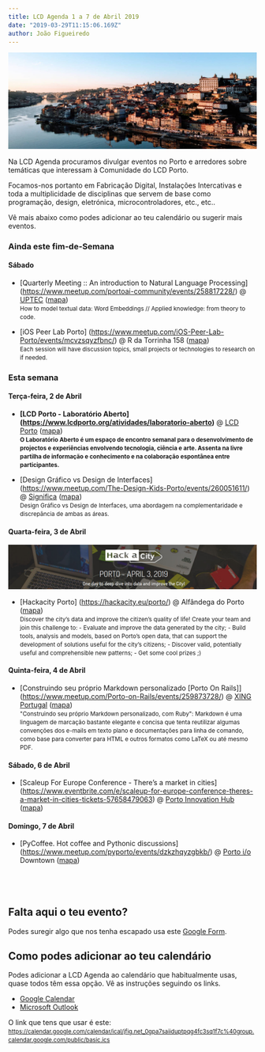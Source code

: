 ```yaml
---
title: LCD Agenda 1 a 7 de Abril 2019
date: "2019-03-29T11:15:06.169Z"
author: João Figueiredo
---
```


<img src="PortoC!.jpg" /><br />


Na LCD Agenda procuramos divulgar eventos no Porto e arredores sobre temáticas que interessam à Comunidade do LCD Porto.

Focamos-nos portanto em Fabricação Digital, Instalações Intercativas e toda a multiplicidade de disciplinas que servem de base como programação, design, eletrónica, microcontroladores, etc., etc..

Vê mais abaixo como podes adicionar ao teu calendário ou sugerir mais eventos.



### Ainda este fim-de-Semana


#### Sábado

* [Quarterly Meeting :: An introduction to Natural Language Processing]
(https://www.meetup.com/portoai-community/events/258817228/)
@ [UPTEC](http://www.uptec.up.pt/)
([mapa](https://goo.gl/maps/r4diU9UZgzT2))
<br /><small>
How to model textual data: Word Embeddings // Applied knowledge: from theory to code.
</small>

* [iOS Peer Lab Porto]
(https://www.meetup.com/iOS-Peer-Lab-Porto/events/mcvzsqyzfbnc/)
@ R da Torrinha 158
([mapa](https://goo.gl/maps/xuhdrxzhtjE2))
<br /><small>
Each session will have discussion topics, small projects or technologies to research on if needed.
</small>


### Esta semana

#### Terça-feira, 2 de Abril

* **[LCD Porto - Laboratório Aberto]
(https://www.lcdporto.org/atividades/laboratorio-aberto)**
@ [LCD Porto](https://lcdporto.org/)
([mapa](https://goo.gl/maps/A65zj4ZXTrp))
<br /><small>
**O Laboratório Aberto é um espaço de encontro semanal para o desenvolvimento de projectos e experiências envolvendo tecnologia, ciência e arte. Assenta na livre partilha de informação e conhecimento e na colaboração espontânea entre participantes.**
</small>

* [Design Gráfico vs Design de Interfaces]
(https://www.meetup.com/The-Design-Kids-Porto/events/260051611/)
@ [Significa](https://significa.pt/)
([mapa](https://goo.gl/maps/NnnsjxTjyQ62))
<br /><small>
Design Gráfico vs Design de Interfaces, uma abordagem na complementaridade e discrepância de ambas as áreas.
</small>


#### Quarta-feira, 3 de Abril

<img src="hackACity.jpg" />

* [Hackacity Porto]
(https://hackacity.eu/porto/)
@ Alfândega do Porto
([mapa](https://goo.gl/maps/25TX9JpyuEx))
<br /><small>
Discover the city’s data and improve the citizen’s quality of life! Create your team and join this challenge to: - Evaluate and improve the data generated by the city; - Build tools, analysis and models, based on Porto’s open data, that can support the development of solutions useful for the city’s citizens; - Discover valid, potentially useful and comprehensible new patterns; - Get some cool prizes ;)
</small>


#### Quinta-feira, 4 de Abril

* [Construindo seu próprio Markdown personalizado [Porto On Rails]]
(https://www.meetup.com/Porto-on-Rails/events/259873728/)
@ [XING Portugal](https://corporate.xing.com/en/)
([mapa](https://goo.gl/maps/ZfQi1Jr3Ecp))
<br /><small>
"Construindo seu próprio Markdown personalizado, com Ruby": Markdown é uma linguagem de marcação bastante elegante e concisa que tenta reutilizar algumas convenções dos e-mails em texto plano e documentações para linha de comando, como base para converter para HTML e outros formatos como LaTeX ou até mesmo PDF.
</small>


#### Sábado, 6 de Abril

* [Scaleup For Europe Conference - There’s a market in cities]
(https://www.eventbrite.com/e/scaleup-for-europe-conference-theres-a-market-in-cities-tickets-57658479063)
@ [Porto Innovation Hub](https://portoinnovationhub.pt/)
([mapa](https://goo.gl/maps/XBCnJ1UaaGy))


#### Domingo, 7 de Abril

* [PyCoffee. Hot coffee and Pythonic discussions]
(https://www.meetup.com/pyporto/events/dzkzhqyzgbkb/)
@ [Porto i/o](http://porto.io/) Downtown
([mapa](https://maps.google.com/?cid=12457545381001472324))








<br /><small>
</small>
---

## Falta aqui o teu evento?

Podes suregir algo que nos tenha escapado usa este [Google Form](https://docs.google.com/forms/d/e/1FAIpQLSd_lOqzaRXBpCmAbJ9ODMuWPgkLzaN4xABgRX6HXPpDSDUB7Q/viewform?usp=sf_link).

## Como podes adicionar ao teu calendário

Podes adicionar a LCD Agenda ao calendário que habitualmente usas, quase todos têm essa opção. Vê as instruções seguindo os links.

* [Google Calendar](https://support.google.com/calendar/answer/37100?co=GENIE.Platform%3DDesktop&hl=en)
* [Microsoft Outlook](https://support.office.com/en-us/article/Import-or-subscribe-to-a-calendar-in-Outlook-com-cff1429c-5af6-41ec-a5b4-74f2c278e98c)

O link que tens que usar é este:
<br /><small>
https://calendar.google.com/calendar/ical/jfig.net_0gpa7saiiduptpqg4fc3sq1f7c%40group.calendar.google.com/public/basic.ics
</small>
